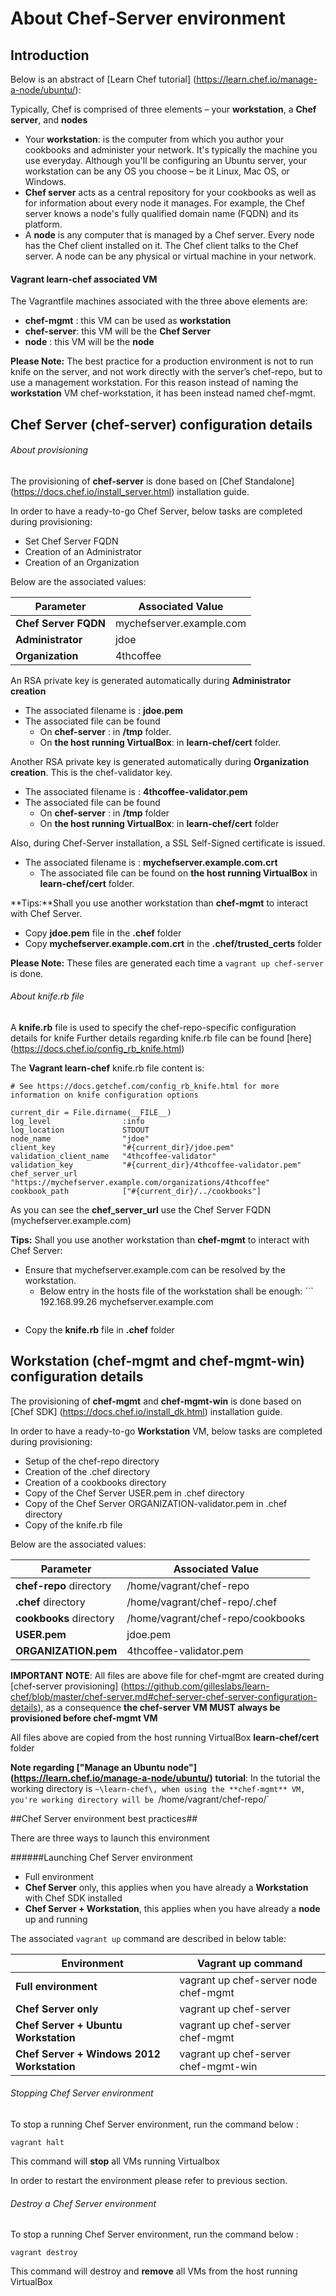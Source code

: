 # About Chef-Server environment

## Introduction

Below is an abstract of [Learn Chef tutorial] (https://learn.chef.io/manage-a-node/ubuntu/):

Typically, Chef is comprised of three elements – your **workstation**, a **Chef server**, and **nodes**

+ Your **workstation**: is the computer from which you author your cookbooks and administer your network. It's typically the machine you use everyday. Although you'll be configuring an Ubuntu server, your workstation can be any OS you choose – be it Linux, Mac OS, or Windows.
+ **Chef server** acts as a central repository for your cookbooks as well as for information about every node it manages. For example, the Chef server knows a node's fully qualified domain name (FQDN) and its platform.
+ A **node** is any computer that is managed by a Chef server. Every node has the Chef client installed on it. The Chef client talks to the Chef server. A node can be any physical or virtual machine in your network.

#### Vagrant learn-chef associated VM

The Vagrantfile machines associated with the three above elements are:

+ **chef-mgmt**    : this VM can be used as **workstation**
+ **chef-server**: this VM will be the **Chef Server**
+ **node**       : this VM will be the **node**

**Please Note:** The best practice for a production environment is not to run knife on the server, and not work directly with the server’s chef-repo, but to use a management workstation. For this reason instead of naming the **workstation** VM chef-workstation, it has been instead named chef-mgmt.

## Chef Server (chef-server) configuration details

###### About provisioning

The provisioning of **chef-server** is done based on [Chef Standalone] (https://docs.chef.io/install_server.html) installation guide.

In order to have a ready-to-go Chef Server, below tasks are completed during provisioning:

+ Set Chef Server FQDN
+ Creation of an Administrator
+ Creation of an Organization

Below are the associated values:

Parameter | Associated Value |
|---|---|
**Chef Server FQDN** | mychefserver.example.com|
**Administrator** | jdoe |
**Organization** | 4thcoffee |

An RSA private key is generated automatically during **Administrator creation**
+ The associated filename is : **jdoe.pem**
+ The associated file can be found
  + On **chef-server**               : in **/tmp** folder.
  + On **the host running VirtualBox**: in **learn-chef/cert** folder.

Another RSA private key is generated automatically during **Organization creation**. This is the chef-validator key. 
+ The associated filename is : **4thcoffee-validator.pem**
+ The associated file can be found
  + On **chef-server**               : in **/tmp** folder
  + On **the host running VirtualBox**: in **learn-chef/cert** folder

Also, during Chef-Server installation, a SSL Self-Signed certificate is issued.
+ The associated filename is : **mychefserver.example.com.crt**
  + The associated file can be found on **the host running VirtualBox** in **learn-chef/cert** folder.


**Tips:**Shall you use another workstation than **chef-mgmt** to interact with Chef Server.
   + Copy **jdoe.pem** file in the **.chef** folder
   + Copy **mychefserver.example.com.crt** in the **.chef/trusted_certs** folder
   
   
**Please Note:** These files are generated each time a ```vagrant up chef-server``` is done.

###### About knife.rb file

A **knife.rb** file is used to specify the chef-repo-specific configuration details for knife
Further details regarding knife.rb file can be found [here] (https://docs.chef.io/config_rb_knife.html)

The **Vagrant learn-chef** knife.rb file content is:

	# See https://docs.getchef.com/config_rb_knife.html for more information on knife configuration options
	
	current_dir = File.dirname(__FILE__)
	log_level                :info
	log_location             STDOUT
	node_name                "jdoe"
	client_key               "#{current_dir}/jdoe.pem"
	validation_client_name   "4thcoffee-validator"
	validation_key           "#{current_dir}/4thcoffee-validator.pem"
	chef_server_url          "https://mychefserver.example.com/organizations/4thcoffee"
	cookbook_path            ["#{current_dir}/../cookbooks"]
	

As you can see the **chef_server_url** use the Chef Server FQDN (mychefserver.example.com)

**Tips:** Shall you use another workstation than **chef-mgmt** to interact with Chef Server:
   + Ensure that mychefserver.example.com can be resolved by the workstation.
      + Below entry in the hosts file of the workstation shall be enough:
	```
	  192.168.99.26 mychefserver.example.com
	  ````
   + Copy the **knife.rb** file in **.chef** folder




## Workstation (chef-mgmt and chef-mgmt-win) configuration details

The provisioning of **chef-mgmt** and **chef-mgmt-win** is done based on [Chef SDK] (https://docs.chef.io/install_dk.html) installation guide.

In order to have a ready-to-go **Workstation** VM, below tasks are completed during provisioning: 
+ Setup of the chef-repo directory
+ Creation of the .chef directory
+ Creation of a cookbooks directory
+ Copy of the Chef Server USER.pem in .chef directory 
+ Copy of the Chef Server ORGANIZATION-validator.pem in .chef directory
+ Copy of the knife.rb file 

Below are the associated values:

Parameter | Associated Value |
|---|---|
**chef-repo** directory | /home/vagrant/chef-repo |
**.chef** directory| /home/vagrant/chef-repo/.chef |
**cookbooks** directory | /home/vagrant/chef-repo/cookbooks |
**USER.pem** | jdoe.pem |
**ORGANIZATION.pem** | 4thcoffee-validator.pem |

**IMPORTANT NOTE**: All files are above file for chef-mgmt are created during [chef-server provisioning] (https://github.com/gilleslabs/learn-chef/blob/master/chef-server.md#chef-server-chef-server-configuration-details), as a consequence **the chef-server VM MUST always be provisioned before chef-mgmt VM**

All files above are copied from the host running VirtualBox **learn-chef/cert** folder

**Note regarding ["Manage an Ubuntu node"] (https://learn.chef.io/manage-a-node/ubuntu/) tutorial**:
In the tutorial the working directory is `~\learn-chef\, when using the **chef-mgmt** VM, you're working directory will be `/home/vagrant/chef-repo/`

##Chef Server environment best practices##

There are three ways to launch this environment

######Launching Chef Server environment

+ Full environment
+ **Chef Server** only, this applies when you have already a **Workstation** with Chef SDK installed
+ **Chef Server + Workstation**, this applies when you have already a **node** up and running

The associated `vagrant up` command are described in below table:

Environment | Vagrant up command |
|---|---|
**Full environment** | vagrant up chef-server node chef-mgmt |
**Chef Server only** | vagrant up chef-server |
**Chef Server + Ubuntu Workstation** | vagrant up chef-server chef-mgmt|
**Chef Server + Windows 2012 Workstation** | vagrant up chef-server chef-mgmt-win|

###### Stopping Chef Server environment

To stop a running Chef Server environment, run the command below :

`vagrant halt`

This command will **stop** all VMs running Virtualbox

In order to restart the environment please refer to previous section.

###### Destroy a Chef Server environment

To stop a running Chef Server environment, run the command below :

`vagrant destroy`

This command will destroy and **remove** all VMs from the host running VirtualBox

